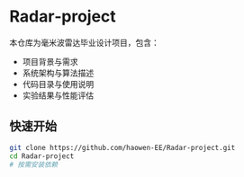 # Radar‑project

本仓库为毫米波雷达毕业设计项目，包含：
- 项目背景与需求
- 系统架构与算法描述
- 代码目录与使用说明
- 实验结果与性能评估

## 快速开始

```bash
git clone https://github.com/haowen‑EE/Radar‑project.git
cd Radar‑project
# 按需安装依赖
